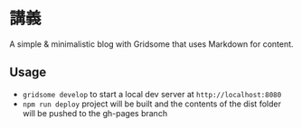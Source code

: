 # 講義 

A simple & minimalistic blog with Gridsome that uses Markdown for content.

## Usage

- `gridsome develop` to start a local dev server at `http://localhost:8080`
- `npm run deploy` project will be built and the contents of the dist folder will be pushed to the gh-pages branch
